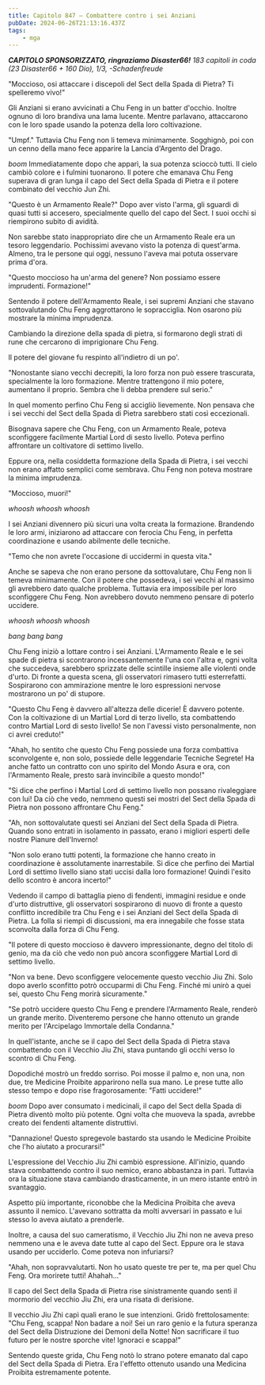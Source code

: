 ```yaml
---
title: Capitolo 847 – Combattere contro i sei Anziani
pubDate: 2024-06-26T21:13:16.437Z
tags:
    - mga
---
```



<em><strong>CAPITOLO SPONSORIZZATO, ringraziamo Disaster66!</strong>
183 capitoli in coda (23 Disaster66 + 160 Dio), 1/3,
-Schadenfreude</em>


"Moccioso, osi attaccare i discepoli del Sect della Spada di Pietra? Ti spelleremo vivo!"


Gli Anziani si erano avvicinati a Chu Feng in un batter d'occhio. Inoltre ognuno di loro brandiva una lama lucente. Mentre parlavano, attaccarono con le loro spade usando la potenza della loro coltivazione.


"Umpf." Tuttavia Chu Feng non li temeva minimamente. Sogghignò, poi con un cenno della mano fece apparire la Lancia d'Argento del Drago.


*boom* Immediatamente dopo che apparì, la sua potenza scioccò tutti. Il cielo cambiò colore e i fulmini tuonarono. Il potere che emanava Chu Feng superava di gran lunga il capo del Sect della Spada di Pietra e il potere combinato del vecchio Jun Zhi.


"Questo è un Armamento Reale?" Dopo aver visto l'arma, gli sguardi di quasi tutti si accesero, specialmente quello del capo del Sect. I suoi occhi si riempirono subito di avidità.


Non sarebbe stato inappropriato dire che un Armamento Reale era un tesoro leggendario. Pochissimi avevano visto la potenza di quest'arma. Almeno, tra le persone qui oggi, nessuno l'aveva mai potuta osservare prima d'ora.


"Questo moccioso ha un'arma del genere? Non possiamo essere imprudenti. Formazione!"


Sentendo il potere dell'Armamento Reale, i sei supremi Anziani che stavano sottovalutando Chu Feng aggrottarono le sopracciglia. Non osarono più mostrare la minima imprudenza.


Cambiando la direzione della spada di pietra, si formarono degli strati di rune che cercarono di imprigionare Chu Feng.


Il potere del giovane fu respinto all'indietro di un po'.


"Nonostante siano vecchi decrepiti, la loro forza non può essere trascurata, specialmente la loro formazione. Mentre trattengono il mio potere, aumentano il proprio. Sembra che li debba prendere sul serio."


In quel momento perfino Chu Feng si accigliò lievemente. Non pensava che i sei vecchi del Sect della Spada di Pietra sarebbero stati così eccezionali.


Bisognava sapere che Chu Feng, con un Armamento Reale, poteva sconfiggere facilmente Martial Lord di sesto livello. Poteva perfino affrontare un coltivatore di settimo livello.


Eppure ora, nella cosiddetta formazione della Spada di Pietra, i sei vecchi non erano affatto semplici come sembrava. Chu Feng non poteva mostrare la minima imprudenza.


"Moccioso, muori!"


*whoosh whoosh whoosh*


I sei Anziani divennero più sicuri una volta creata la formazione. Brandendo le loro armi, iniziarono ad attaccare con ferocia Chu Feng, in perfetta coordinazione e usando abilmente delle tecniche.


"Temo che non avrete l'occasione di uccidermi in questa vita."


Anche se sapeva che non erano persone da sottovalutare, Chu Feng non li temeva minimamente. Con il potere che possedeva, i sei vecchi al massimo gli avrebbero dato qualche problema. Tuttavia era impossibile per loro sconfiggere Chu Feng. Non avrebbero dovuto nemmeno pensare di poterlo uccidere.


*whoosh whoosh whoosh*


*bang bang bang*


Chu Feng iniziò a lottare contro i sei Anziani. L'Armamento Reale e le sei spade di pietra si scontrarono incessantemente l'una con l'altra e, ogni volta che succedeva, sarebbero sprizzate delle scintille insieme alle violenti onde d'urto. Di fronte a questa scena, gli osservatori rimasero tutti esterrefatti. Sospirarono con ammirazione mentre le loro espressioni nervose mostrarono un po' di stupore.


"Questo Chu Feng è davvero all'altezza delle dicerie! È davvero potente. Con la coltivazione di un Martial Lord di terzo livello, sta combattendo contro Martial Lord di sesto livello! Se non l'avessi visto personalmente, non ci avrei creduto!"


"Ahah, ho sentito che questo Chu Feng possiede una forza combattiva sconvolgente e, non solo, possiede delle leggendarie Tecniche Segrete! Ha anche fatto un contratto con uno spirito del Mondo Asura e ora, con l'Armamento Reale, presto sarà invincibile a questo mondo!"


"Si dice che perfino i Martial Lord di settimo livello non possano rivaleggiare con lui! Da ciò che vedo, nemmeno questi sei mostri del Sect della Spada di Pietra non possono affrontare Chu Feng."


"Ah, non sottovalutate questi sei Anziani del Sect della Spada di Pietra. Quando sono entrati in isolamento in passato, erano i migliori esperti delle nostre Pianure dell'Inverno!


"Non solo erano tutti potenti, la formazione che hanno creato in coordinazione è assolutamente inarrestabile. Si dice che perfino dei Martial Lord di settimo livello siano stati uccisi dalla loro formazione! Quindi l'esito dello scontro è ancora incerto!"


Vedendo il campo di battaglia pieno di fendenti, immagini residue e onde d'urto distruttive, gli osservatori sospirarono di nuovo di fronte a questo conflitto incredibile tra Chu Feng e i sei Anziani del Sect della Spada di Pietra. La folla si riempì di discussioni, ma era innegabile che fosse stata sconvolta dalla forza di Chu Feng.


"Il potere di questo moccioso è davvero impressionante, degno del titolo di genio, ma da ciò che vedo non può ancora sconfiggere Martial Lord di settimo livello.


"Non va bene. Devo sconfiggere velocemente questo vecchio Jiu Zhi. Solo dopo averlo sconfitto potrò occuparmi di Chu Feng. Finché mi unirò a quei sei, questo Chu Feng morirà sicuramente."


"Se potrò uccidere questo Chu Feng e prendere l'Armamento Reale, renderò un grande merito. Diventeremo persone che hanno ottenuto un grande merito per l'Arcipelago Immortale della Condanna."


In quell'istante, anche se il capo del Sect della Spada di Pietra stava combattendo con il Vecchio Jiu Zhi, stava puntando gli occhi verso lo scontro di Chu Feng.


Dopodiché mostrò un freddo sorriso. Poi mosse il palmo e, non una, non due, tre Medicine Proibite apparirono nella sua mano. Le prese tutte allo stesso tempo e dopo rise fragorosamente: "Fatti uccidere!"


*boom* Dopo aver consumato i medicinali, il capo del Sect della Spada di Pietra diventò molto più potente. Ogni volta che muoveva la spada, avrebbe creato dei fendenti altamente distruttivi.


"Dannazione! Questo spregevole bastardo sta usando le Medicine Proibite che l'ho aiutato a procurarsi!"


L'espressione del Vecchio Jiu Zhi cambiò espressione. All'inizio, quando stava combattendo contro il suo nemico, erano abbastanza in pari. Tuttavia ora la situazione stava cambiando drasticamente, in un mero istante entrò in svantaggio.


Aspetto più importante, riconobbe che la Medicina Proibita che aveva assunto il nemico. L'avevano sottratta da molti avversari in passato e lui stesso lo aveva aiutato a prenderle.


Inoltre, a causa del suo cameratismo, il Vecchio Jiu Zhi non ne aveva preso nemmeno una e le aveva date tutte al capo del Sect. Eppure ora le stava usando per ucciderlo. Come poteva non infuriarsi?


"Ahah, non sopravvalutarti. Non ho usato queste tre per te, ma per quel Chu Feng. Ora morirete tutti! Ahahah..."


Il capo del Sect della Spada di Pietra rise sinistramente quando sentì il mormorio del vecchio Jiu Zhi, era una risata di derisione.


Il vecchio Jiu Zhi capì quali erano le sue intenzioni. Gridò frettolosamente: "Chu Feng, scappa! Non badare a noi! Sei un raro genio e la futura speranza del Sect della Distruzione dei Demoni della Notte! Non sacrificare il tuo futuro per le nostre sporche vite! Ignoraci e scappa!"


Sentendo queste grida, Chu Feng notò lo strano potere emanato dal capo del Sect della Spada di Pietra. Era l'effetto ottenuto usando una Medicina Proibita estremamente potente.
                                


                                



